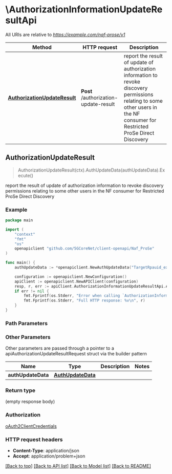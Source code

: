 # \AuthorizationInformationUpdateResultApi

All URIs are relative to *https://example.com/naf-prose/v1*

Method | HTTP request | Description
------------- | ------------- | -------------
[**AuthorizationUpdateResult**](AuthorizationInformationUpdateResultApi.md#AuthorizationUpdateResult) | **Post** /authorization-update-result | report the result of update of authorization information to revoke discovery  permissions relating to some other users in the NF consumer for Restricted ProSe Direct Discovery 



## AuthorizationUpdateResult

> AuthorizationUpdateResult(ctx).AuthUpdateData(authUpdateData).Execute()

report the result of update of authorization information to revoke discovery  permissions relating to some other users in the NF consumer for Restricted ProSe Direct Discovery 

### Example

```go
package main

import (
    "context"
    "fmt"
    "os"
    openapiclient "github.com/5GCoreNet/client-openapi/Naf_ProSe"
)

func main() {
    authUpdateData := *openapiclient.NewAuthUpdateData("TargetRpauid_example", []openapiclient.BannedAuthData{*openapiclient.NewBannedAuthData("BannedRpauid_example", "BannedPduid_example")}) // AuthUpdateData | 

    configuration := openapiclient.NewConfiguration()
    apiClient := openapiclient.NewAPIClient(configuration)
    resp, r, err := apiClient.AuthorizationInformationUpdateResultApi.AuthorizationUpdateResult(context.Background()).AuthUpdateData(authUpdateData).Execute()
    if err != nil {
        fmt.Fprintf(os.Stderr, "Error when calling `AuthorizationInformationUpdateResultApi.AuthorizationUpdateResult``: %v\n", err)
        fmt.Fprintf(os.Stderr, "Full HTTP response: %v\n", r)
    }
}
```

### Path Parameters



### Other Parameters

Other parameters are passed through a pointer to a apiAuthorizationUpdateResultRequest struct via the builder pattern


Name | Type | Description  | Notes
------------- | ------------- | ------------- | -------------
 **authUpdateData** | [**AuthUpdateData**](AuthUpdateData.md) |  | 

### Return type

 (empty response body)

### Authorization

[oAuth2ClientCredentials](../README.md#oAuth2ClientCredentials)

### HTTP request headers

- **Content-Type**: application/json
- **Accept**: application/problem+json

[[Back to top]](#) [[Back to API list]](../README.md#documentation-for-api-endpoints)
[[Back to Model list]](../README.md#documentation-for-models)
[[Back to README]](../README.md)

